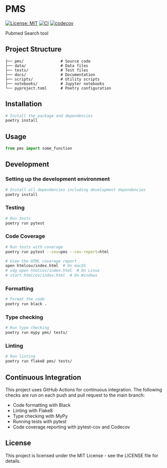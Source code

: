 # PMS
[![License: MIT](https://img.shields.io/badge/License-MIT-yellow.svg)](./LICENSE)
[![CI](https://github.com/RDoerfel/pms/workflows/CI/badge.svg)](https://github.com/RDoerfel/pms/actions?query=workflow%3ACI)
[![codecov](https://codecov.io/gh/RDoerfel/pms/branch/main/graph/badge.svg)](https://codecov.io/gh/RDoerfel/pms)
<br>

Pubmed Search tool

## Project Structure

```
├── pms/                # Source code
├── data/               # Data files
├── tests/              # Test files
├── docs/               # Documentation
├── scripts/            # Utility scripts
├── notebooks/          # Jupyter notebooks
└── pyproject.toml      # Poetry configuration
```

## Installation

```bash
# Install the package and dependencies
poetry install
```

## Usage

```python
from pms import some_function
```

## Development

### Setting up the development environment

```bash
# Install all dependencies including development dependencies
poetry install
```

### Testing

```bash
# Run tests
poetry run pytest
```
### Code Coverage

```bash
# Run tests with coverage
poetry run pytest --cov=pms --cov-report=html

# View the HTML coverage report
open htmlcov/index.html  # On macOS
# xdg-open htmlcov/index.html  # On Linux
# start htmlcov/index.html  # On Windows
```
### Formatting

```bash
# Format the code
poetry run black .
```
### Type checking

```bash
# Run type checking
poetry run mypy pms/ tests/
```
### Linting

```bash
# Run linting
poetry run flake8 pms/ tests/
```
## Continuous Integration

This project uses GitHub Actions for continuous integration. The following checks are run on each push and pull request to the main branch:

- Code formatting with Black
- Linting with Flake8
- Type checking with MyPy
- Running tests with pytest
- Code coverage reporting with pytest-cov and Codecov
## License

This project is licensed under the MIT License - see the LICENSE file for details.
